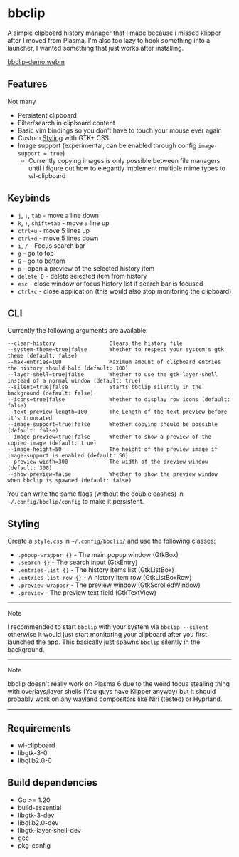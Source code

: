 # bbclip

A simple clipboard history manager that I made because i missed klipper after I
moved from Plasma.
I'm also too lazy to hook something into a launcher, I wanted something that just works after installing.

[bbclip-demo.webm](https://github.com/user-attachments/assets/e032fcac-f22a-4a0e-8bd5-056913e6f7bb)

## Features

Not many

 * Persistent clipboard
 * Filter/search in clipboard content
 * Basic vim bindings so you don't have to touch your mouse ever again
 * Custom [Styling](#Styling) with GTK+ CSS
 * Image support (experimental, can be enabled through config `image-support = true`)
   - Currently copying images is only possible between file managers until i figure out how to elegantly implement multiple mime types to wl-clipboard

## Keybinds

- `j`, `↓`, `tab` - move a line down
- `k`, `↑`, `shift+tab` - move a line up
- `ctrl+u` - move 5 lines up
- `ctrl+d` - move 5 lines down
- `i`, `/` - Focus search bar
- `g` - go to top
- `G` - go to bottom
- `p` - open a preview of the selected history item
- `delete`, `D` - delete selected item from history
- `esc` - close window or focus history list if search bar is focused
- `ctrl+c` - close application (this would also stop monitoring the clipboard)


## CLI

Currently the following arguments are available:

```
--clear-history                 Clears the history file
--system-theme=true|false       Whether to respect your system's gtk theme (default: false)
--max-entries=100               Maximum amount of clipboard entries the history should hold (default: 100)
--layer-shell=true|false        Whether to use the gtk-layer-shell instead of a normal window (default: true)
--silent=true|false             Starts bbclip silently in the background (default: false)
--icons=true|false              Whether to display row icons (default: false)
--text-preview-length=100       The Length of the text preview before it's truncated
--image-support=true|false      Whether copying should be possible (default: false)
--image-preview=true|false      Whether to show a preview of the copied image (default: true)
--image-height=50               The height of the preview image if image-support is enabled (default: 50)
--preview-width=300             The width of the preview window (default: 300)
--show-preview=false            Whether to show the preview window when bbclip is spawned (default: false)
```

You can write the same flags (without the double dashes) in `~/.config/bbclip/config` to make it persistent.


## Styling

Create a `style.css` in `~/.config/bbclip/` and use the following classes:

- `.popup-wrapper {}` - The main popup window (GtkBox)
- `.search {}` - The search input (GtkEntry)
- `.entries-list {}` - The history items list (GtkListBox)
- `.entries-list-row {}` - A history item row (GtkListBoxRow)
- `.preview-wrapper` - The preview window (GtkScrolledWindow)
- `.preview` - The preview text field (GtkTextView)

---
> [!NOTE]
> I recommended to start `bbclip` with your system via `bbclip --silent` otherwise it would just start monitoring your clipboard after you first launched the app.
> This basically just spawns `bbclip` silently in the background.
---
> [!NOTE]
> bbclip doesn't really work on Plasma 6 due to the weird focus stealing thing with overlays/layer shells (You guys have Klipper anyway) but it should probably work on any wayland compositors like Niri (tested) or Hyprland.
---

## Requirements

 * wl-clipboard
 * libgtk-3-0
 * libglib2.0-0

## Build dependencies

 * Go >= 1.20
 * build-essential
 * libgtk-3-dev
 * libglib2.0-dev
 * libgtk-layer-shell-dev
 * gcc
 * pkg-config
